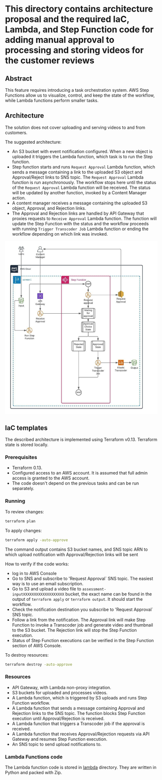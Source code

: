 # This directory contains architecture proposal and the required IaC, Lambda, and Step Function code for adding manual approval to processing and storing videos for the customer reviews

## Abstract

This feature requires introducing a task orchestration system. AWS Step Functions allow us to visualize, control, and keep the state of the workflow, while Lambda functions perform smaller tasks.

## Architecture

The solution does not cover uploading and serving videos to and from customers.

The suggested architecture:

* An S3 bucket with event notification configured. When a new object is uploaded it triggers the Lambda function, which task is to run the Step function.
* Step function starts and runs `Request Approval` Lambda function, which sends a message containing a link to the uploaded S3 object and Approval/Reject links to SNS topic. The `Request Approval` Lambda function is run asynchronously. The workflow stops here until the status of the `Request Approval` Lambda function will be received. The status will be updated by another function, invoked by a Content Manager action.
* A content manager receives a message containing the uploaded S3 object, Approval, and Rejection links.
* The Approval and Rejection links are handled by API Gateway that proxies requests to `Receive Approval` Lambda function. The function will update the Step Function with the status and the workflow proceeds with running `Trigger Transcoder Job` Lambda function or ending the workflow depending on which link was invoked.

![Infrastructure](../assets/Architecture04.jpg)

## IaC templates

The described architecture is implemented using Terraform v0.13. Terraform state is stored locally.

### Prerequisites

* Terraform 0.13.
* Configured access to an AWS account. It is assumed that full admin access is granted to the AWS account.
* The code doesn't depend on the previous tasks and can be run separately.


### Running

To review changes:

```sh
terraform plan
```

To apply changes:

```sh
terraform apply -auto-approve
```

The command output contains S3 bucket names, and SNS topic ARN to which upload notification with Approval/Rejection links will be sent

How to verify if the code works:

* log in to AWS Console
* Go to SNS and subscribe to 'Request Approval` SNS topic. The easiest way is to use an email subscription.
* Go to S3 and upload a video file to `assessment-inputXXXXXXXXXXXXXXXXXXX` bucket, the exact name can be found in the output of `terraform apply` or `terraform output`. It should start the workflow.
* Check the notification destination you subscribe to 'Request Approval` SNS topic.
* Follow a link from the notification. The Approval link will make Step Function to invoke a Transcoder job and generate video and thumbnail to the S3 bucket. The Rejection link will stop the Step Function execution.
* Status of Step Function executions can be verified in the Step Function section of AWS Console.

To destroy resources:

```sh
terraform destroy -auto-approve
```

### Resources

* API Gateway, with Lambda non-proxy integration.
* S3 buckets for uploaded and processes videos.
* A Lambda function, which is triggered by S3 uploads and runs Step Function workflow.
* A Lambda function that sends a message containing Approval and Rejection links to the SNS topic. The function blocks Step Function execution until Approval/Rejection is received.
* A Lambda function that triggers a Transcoder job if the approval is received.
* A Lambda function that receives Approval/Rejection requests via API Gateway and resumes Step Function execution.
* An SNS topic to send upload notifications to.

### Lambda Functions code

The Lambda function code is stored in [lambda](./lambda/) directory. They are written in Python and packed with Zip.
